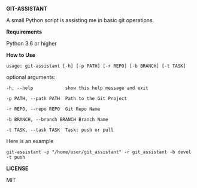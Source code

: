 **GIT-ASSISTANT**

A small Python script is assisting me in basic git operations.

**Requirements**

Python 3.6 or higher

**How to Use**

`usage: git-assistant [-h] [-p PATH] [-r REPO] [-b BRANCH] [-t TASK]`

optional arguments:

  `-h, --help            show this help message and exit`
  
  `-p PATH, --path PATH  Path to the Git Project`
  
  `-r REPO, --repo REPO  Git Repo Name`
  
  `-b BRANCH, --branch BRANCH Branch Name`
  
  `-t TASK, --task TASK  Task: push or pull`


Here is an example

`git-assistant -p "/home/user/git_assistant" -r git_assistant -b devel -t push`

**LICENSE**

MIT

